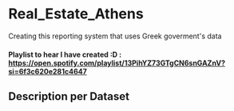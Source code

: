 # Real_Estate_Athens
 Creating this reporting system that uses Greek goverment's data
#### Playlist to hear I have created :D : https://open.spotify.com/playlist/13PihYZ73GTgCN6snGAZnV?si=6f3c620e281c4647
## Description per Dataset
